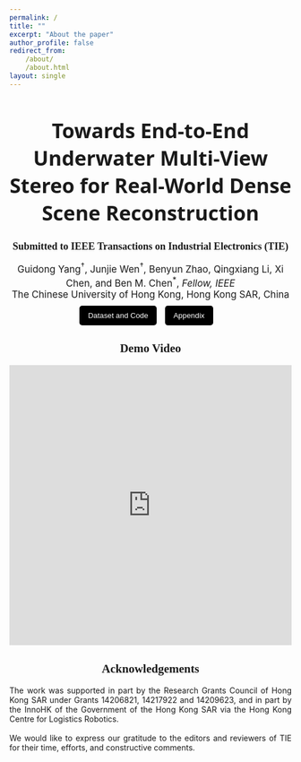 ```yaml
---
permalink: /
title: ""
excerpt: "About the paper"
author_profile: false
redirect_from:
    /about/
    /about.html
layout: single
---
```


<style>
  .masthead {
    display: none !important;
  }
  .page__hero--overlay {
    margin-top: 0 !important;
  }
</style>

<h1 style="text-align: center; font-size: 36px; font-family: 'system-ui';">Towards End-to-End Underwater Multi-View Stereo for Real-World Dense Scene Reconstruction</h1>
<h2  style="text-align: center; font-size: 18px; font-family: 'Sama Devanagari';">
    Submitted to IEEE Transactions on Industrial Electronics (TIE)
</h2>
<div style=" text-align: center; font-size: 17px;">
Guidong Yang<sup>†</sup>, Junjie Wen<sup>†</sup>, Benyun Zhao, Qingxiang Li, Xi Chen, and Ben M. Chen<sup>*</sup>, <i>Fellow, IEEE</i>
</div>
<div  style="text-align: center; font-size: 17px;" >
The Chinese University of Hong Kong, Hong Kong SAR, China
</div>

<div style="display: flex; flex-direction: row; margin: 10px auto; justify-content: center"> 
<button style="background-color: #000000; color: white;margin-right: 15px; padding: 10px 15px; border: none; border-radius: 5px;">
<a href="https://github.com/YANG-SOBER/UwMVS/tree/main" style="color: white; text-decoration: none;">Dataset and Code</a>
</button>

<button style="background-color: #000000; color: white;margin-right: 15px; padding: 10px 15px; border: none; border-radius: 5px;">
<a href="https://drive.google.com/file/d/1TM2nxeo7uJHE6hsnCJ9WVG1hUT-pkwbE/view?usp=sharing" style="color: white; text-decoration: none;">Appendix</a>
</button>
</div>

<div style="text-align: center; font-family: 'American Typewriter'; font-weight: 400; "> 
<h2>Demo Video</h2>
</div>

<div style="text-align: center; margin: 0 auto;">
    <iframe width="100%" height="500" src="https://www.youtube.com/embed/BP-HDq-7O5k" frameborder="0" allow="autoplay; encrypted-media" allowfullscreen></iframe>
</div>

<div style="text-align: center; font-family: 'American Typewriter'; font-weight: 400; "> 
<h2>Acknowledgements</h2>
</div>

<div style="text-align: justify">The work was supported in part by the Research Grants Council of Hong Kong SAR under Grants 14206821, 14217922 and 14209623, and in part by the InnoHK of the Government of the Hong Kong SAR via the Hong Kong Centre for Logistics Robotics.
<br> <br>
We would like to express our gratitude to the editors and reviewers of TIE for their time, efforts, and constructive comments.
</div>
